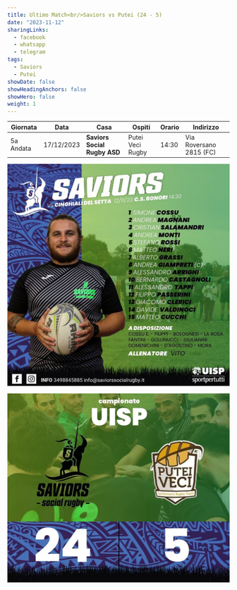 ```yaml
---
title: Ultimo Match<br/>Saviors vs Putei (24 - 5)
date: "2023-11-12"
sharingLinks:
  - facebook
  - whatsapp
  - telegram
tags:
  - Saviors
  - Putei
showDate: false
showHeadingAnchors: false
showHero: false
weight: 1
---
```


| Giornata  | Data       | Casa                         | Ospiti           | Orario | Indirizzo               |
| --------- | ---------- | ---------------------------- | ---------------- | ------ | ----------------------- |
| 5a Andata | 17/12/2023 | **Saviors Social Rugby ASD** | Putei Veci Rugby | 14:30  | Via Roversano 2815 (FC) |

![](./team.jpg)

![](./featured.jpg)
